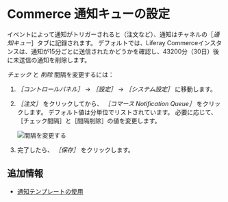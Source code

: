 # Commerce 通知キューの設定

イベントによって通知がトリガーされると（注文など）、通知はチャネルの［_通知キュー_］タブに記録されます。 デフォルトでは、Liferay Commerceインスタンスは、通知が15分ごとに送信されたかどうかを確認し、43200分（30日）後に未送信の通知を削除します。

_チェック_ と _削除_ 間隔を変更するには：

1. _［コントロールパネル］_ → _［設定］_ → _［システム設定］_ に移動します。
1. _［注文］_ をクリックしてから、 _［コマース Notification Queue］_ をクリックします。 デフォルト値は分単位でリストされています。 必要に応じて、［チェック間隔］と［間隔削除］の値を変更します。

    ![間隔を変更する](./configuring-the-commerce-notification-queue/images/01.png)

1. 完了したら、 _［保存］_ をクリックします。

## 追加情報

* [通知テンプレートの使用](./using-notification-templates.md)
